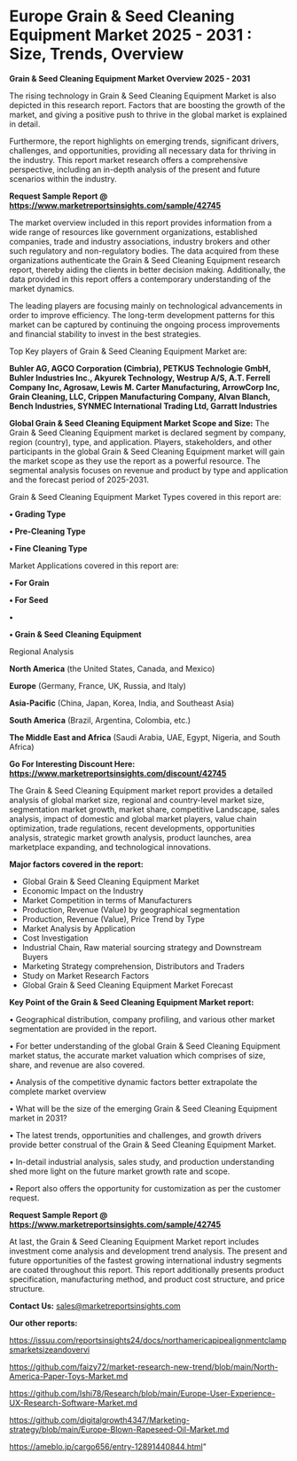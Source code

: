 # Europe Grain & Seed Cleaning Equipment Market 2025 - 2031 : Size, Trends, Overview

<Strong> Grain & Seed Cleaning Equipment Market Overview 2025 - 2031</strong>

The rising technology in Grain & Seed Cleaning Equipment Market is also depicted in this research report. Factors that are boosting the growth of the market, and giving a positive push to thrive in the global market is explained in detail.

Furthermore, the report highlights on emerging trends, significant drivers, challenges, and opportunities, providing all necessary data for thriving in the industry. This report market research offers a comprehensive perspective, including an in-depth analysis of the present and future scenarios within the industry.

<strong>Request Sample Report @ <a href=https://www.marketreportsinsights.com/sample/42745>https://www.marketreportsinsights.com/sample/42745</a></strong>

The market overview included in this report provides information from a wide range of resources like government organizations, established companies, trade and industry associations, industry brokers and other such regulatory and non-regulatory bodies. The data acquired from these organizations authenticate the Grain & Seed Cleaning Equipment research report, thereby aiding the clients in better decision making. Additionally, the data provided in this report offers a contemporary understanding of the market dynamics.

The leading players are focusing mainly on technological advancements in order to improve efficiency. The long-term development patterns for this market can be captured by continuing the ongoing process improvements and financial stability to invest in the best strategies.

Top Key players of Grain & Seed Cleaning Equipment Market are:

<strong>Buhler AG, AGCO Corporation (Cimbria), PETKUS Technologie GmbH, Buhler Industries Inc., Akyurek Technology, Westrup A/S, A.T. Ferrell Company Inc, Agrosaw, Lewis M. Carter Manufacturing, ArrowCorp Inc, Grain Cleaning, LLC, Crippen Manufacturing Company, Alvan Blanch, Bench Industries, SYNMEC International Trading Ltd, Garratt Industries</strong>

<strong><b>Global Grain & Seed Cleaning Equipment Market Scope and Size:</b></strong>
The Grain & Seed Cleaning Equipment market is declared segment by company, region (country), type, and application. Players, stakeholders, and other participants in the global Grain & Seed Cleaning Equipment market will gain the market scope as they use the report as a powerful resource. The segmental analysis focuses on revenue and product by type and application and the forecast period of 2025-2031.

Grain & Seed Cleaning Equipment Market Types covered in this report are:

<strong>•  Grading Type

•  Pre-Cleaning Type

•  Fine Cleaning Type</strong>

Market Applications covered in this report are:

<strong>•  For Grain

•  For Seed

•  

•  Grain & Seed Cleaning Equipment</strong> 

Regional Analysis

<strong>North America</strong> (the United States, Canada, and Mexico)

<strong>Europe</strong> (Germany, France, UK, Russia, and Italy)

<strong>Asia-Pacific</strong> (China, Japan, Korea, India, and Southeast Asia)

<strong>South America</strong> (Brazil, Argentina, Colombia, etc.)

<strong>The Middle East and Africa</strong> (Saudi Arabia, UAE, Egypt, Nigeria, and South Africa)

<strong>Go For Interesting Discount Here: <a href=https://www.marketreportsinsights.com/discount/42745>https://www.marketreportsinsights.com/discount/42745</a></strong>

The Grain & Seed Cleaning Equipment market report provides a detailed analysis of global market size, regional and country-level market size, segmentation market growth, market share, competitive Landscape, sales analysis, impact of domestic and global market players, value chain optimization, trade regulations, recent developments, opportunities analysis, strategic market growth analysis, product launches, area marketplace expanding, and technological innovations.

<strong><b>Major factors covered in the report:</b></strong>
<ul>
  <li>Global Grain & Seed Cleaning Equipment Market </li>
  <li>Economic Impact on the Industry</li>
  <li>Market Competition in terms of Manufacturers</li>
  <li>Production, Revenue (Value) by geographical segmentation</li>
  <li>Production, Revenue (Value), Price Trend by Type</li>
  <li>Market Analysis by Application</li>
  <li>Cost Investigation</li>
  <li>Industrial Chain, Raw material sourcing strategy and Downstream Buyers</li>
  <li>Marketing Strategy comprehension, Distributors and Traders</li>
  <li>Study on Market Research Factors</li>
  <li>Global Grain & Seed Cleaning Equipment Market Forecast</li>
</ul>

<strong><b>Key Point of the Grain & Seed Cleaning Equipment Market report:</b></strong>

• Geographical distribution, company profiling, and various other market segmentation are provided in the report.

• For better understanding of the global Grain & Seed Cleaning Equipment market status, the accurate market valuation which comprises of size, share, and revenue are also covered.

• Analysis of the competitive dynamic factors better extrapolate the complete market overview

• What will be the size of the emerging Grain & Seed Cleaning Equipment market in 2031?

• The latest trends, opportunities and challenges, and growth drivers provide better construal of the Grain & Seed Cleaning Equipment Market.

• In-detail industrial analysis, sales study, and production understanding shed more light on the future market growth rate and scope.

• Report also offers the opportunity for customization as per the customer request.

<strong>Request Sample Report @ <a href=https://www.marketreportsinsights.com/sample/42745>https://www.marketreportsinsights.com/sample/42745</a></strong>

At last, the Grain & Seed Cleaning Equipment Market report includes investment come analysis and development trend analysis. The present and future opportunities of the fastest growing international industry segments are coated throughout this report. This report additionally presents product specification, manufacturing method, and product cost structure, and price structure.

<strong>Contact Us:</strong>
sales@marketreportsinsights.com

<strong>Our other reports:</strong>

<a href=https://issuu.com/reportsinsights24/docs/northamericapipealignmentclampsmarketsizeandovervi>https://issuu.com/reportsinsights24/docs/northamericapipealignmentclampsmarketsizeandovervi</a>

<a href=https://github.com/faizy72/market-research-new-trend/blob/main/North-America-Paper-Toys-Market.md>https://github.com/faizy72/market-research-new-trend/blob/main/North-America-Paper-Toys-Market.md</a>

<a href=https://github.com/Ishi78/Research/blob/main/Europe-User-Experience-UX-Research-Software-Market.md>https://github.com/Ishi78/Research/blob/main/Europe-User-Experience-UX-Research-Software-Market.md</a>

<a href=https://github.com/digitalgrowth4347/Marketing-strategy/blob/main/Europe-Blown-Rapeseed-Oil-Market.md>https://github.com/digitalgrowth4347/Marketing-strategy/blob/main/Europe-Blown-Rapeseed-Oil-Market.md</a>

<a href=https://ameblo.jp/cargo656/entry-12891440844.html>https://ameblo.jp/cargo656/entry-12891440844.html</a>"
